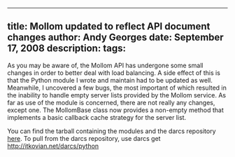 -----
title:  Mollom updated to reflect API document changes
author: Andy Georges
date: September 17, 2008
description: 
tags: 
-----







As you may be aware of, the Mollom API has undergone some small changes
in order to better deal with load balancing. A side effect of this is
that the Python module I wrote and maintain had to be updated as well.
Meanwhile, I uncovered a few bugs, the most important of which resulted
in the inability to handle empty server lists provided by the Mollom
service. As far as use of the module is concerned, there are not really
any changes, except one. The MollomBase class now provides a non-empty
method that implements a basic callback cache strategy for the server
list.


You can find the tarball containing the modules and the darcs repository
[here](http://itkovian.net/packages/python_mollom_0.2.tgz). To pull from
the darcs repository, use darcs get
http://itkovian.net/darcs/python




